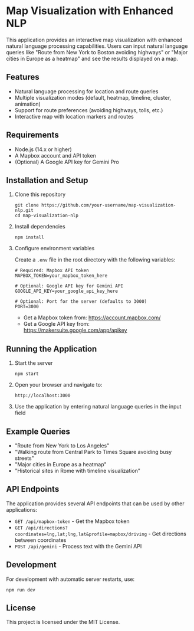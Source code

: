 # Map Visualization with Enhanced NLP

This application provides an interactive map visualization with enhanced natural language processing capabilities. Users can input natural language queries like "Route from New York to Boston avoiding highways" or "Major cities in Europe as a heatmap" and see the results displayed on a map.

## Features

- Natural language processing for location and route queries
- Multiple visualization modes (default, heatmap, timeline, cluster, animation)
- Support for route preferences (avoiding highways, tolls, etc.)
- Interactive map with location markers and routes

## Requirements

- Node.js (14.x or higher)
- A Mapbox account and API token
- (Optional) A Google API key for Gemini Pro

## Installation and Setup

1. Clone this repository
   ```
   git clone https://github.com/your-username/map-visualization-nlp.git
   cd map-visualization-nlp
   ```

2. Install dependencies
   ```
   npm install
   ```

3. Configure environment variables

   Create a `.env` file in the root directory with the following variables:
   ```
   # Required: Mapbox API token
   MAPBOX_TOKEN=your_mapbox_token_here
   
   # Optional: Google API key for Gemini API
   GOOGLE_API_KEY=your_google_api_key_here
   
   # Optional: Port for the server (defaults to 3000)
   PORT=3000
   ```

   - Get a Mapbox token from: https://account.mapbox.com/
   - Get a Google API key from: https://makersuite.google.com/app/apikey

## Running the Application

1. Start the server
   ```
   npm start
   ```

2. Open your browser and navigate to:
   ```
   http://localhost:3000
   ```

3. Use the application by entering natural language queries in the input field

## Example Queries

- "Route from New York to Los Angeles"
- "Walking route from Central Park to Times Square avoiding busy streets"
- "Major cities in Europe as a heatmap"
- "Historical sites in Rome with timeline visualization"

## API Endpoints

The application provides several API endpoints that can be used by other applications:

- `GET /api/mapbox-token` - Get the Mapbox token
- `GET /api/directions?coordinates=lng,lat;lng,lat&profile=mapbox/driving` - Get directions between coordinates
- `POST /api/gemini` - Process text with the Gemini API

## Development

For development with automatic server restarts, use:
```
npm run dev
```

## License

This project is licensed under the MIT License. 